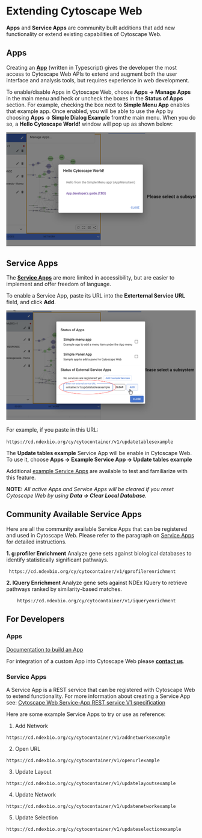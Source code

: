 Extending Cytoscape Web
=========================
<a id="extending_cytoscape_web"> </a>

**Apps** and **Service Apps** are community built additions that add new functionality or extend existing capabilities of 
Cytoscape Web.

<a id="apps"> </a>
## Apps

Creating an **[App](Extending.md#writing_apps)** (written in Typescript) gives the developer the
most access to Cytoscape Web APIs to extend and augment both the user interface and analysis tools, but requires experience
in web development.

To enable/disable Apps in Cytoscape Web, choose **Apps -> Manage Apps** in the main menu and heck or uncheck the boxes in the **Status of Apps** section. For example,
checking the box next to **Simple Menu App** enables that example app. Once enabled, you will be able to use the App by choosing **Apps -> Simple Dialog Example** fromthe main menu. When you do so, a **Hello Cytoscape World!** window will pop up as shown below:

![](_static/images/Extending/hello_cytoscape.png)

<a id="service_apps"> </a>
## Service Apps

The **[Service Apps](Extending.md#writing_service_apps)** are more limited in accessibility, but are easier
 to implement and offer freedom of language. 

To enable a Service App, paste its URL into the **Exterternal Service URL** field, and click **Add**. 

![](_static/images/Extending/add_service_app.png)

For example, if you paste in this URL: 

``
https://cd.ndexbio.org/cy/cytocontainer/v1/updatetablesexample
``

The **Update tables example** Service App will be enable in Cytoscape Web. To use it, choose **Apps -> Example Service App -> Update tables example**

Additional [example Service Apps](Extending.md#writing_service_apps) are available to test and familiarize with this feature.

**NOTE:** *All active Apps and Service Apps will be cleared if you reset Cytoscape Web by using **Data -> Clear Local Database**.*

<a id="community"></a>
## Community Available Service Apps

Here are all the community available Service Apps that can be registered and used in Cytoscape Web. Please refer to the paragraph on [Service Apps](Extending.md#service_apps) for detailed instructions.

**1. g:profiler Enrichment**
Analyze gene sets against biological databases to identify statistically significant pathways.
```
 https://cd.ndexbio.org/cy/cytocontainer/v1/gprofilerenrichment
```

**2. IQuery Enrichment**
Analyze gene sets against NDEx IQuery to retrieve pathways ranked by similarity-based matches.
```
    https://cd.ndexbio.org/cy/cytocontainer/v1/iqueryenrichment
```


<a id="developers"></a>
## For Developers

<a id="writing_apps"></a>
### Apps
[Documentation to build an App](https://github.com/cytoscape/cytoscape-web-app-examples/tree/pre-release-cleanup)

For integration of a custom App into Cytoscape Web please [**contact us**](https://cytoscape.atlassian.net/servicedesk/customer/portal/1/group/1/create/7).

<a id="writing_service_apps"></a>
### Service Apps
A Service App is a REST service that can be registered with Cytoscape Web to extend
functionality. For more information about creating a Service App see: [Cytoscape Web Service-App REST service V1 specification](https://github.com/cytoscape/cytoscape-web/wiki/Specification-for-Service%E2%80%90based-App-in-Cytoscape-Web-(draft-v2))

Here are some example Service Apps to try or use as reference:

1. Add Network
```
https://cd.ndexbio.org/cy/cytocontainer/v1/addnetworksexample
```

2. Open URL
```
https://cd.ndexbio.org/cy/cytocontainer/v1/openurlexample
```

3. Update Layout
```
https://cd.ndexbio.org/cy/cytocontainer/v1/updatelayoutsexample
```

4. Update Network
```
https://cd.ndexbio.org/cy/cytocontainer/v1/updatenetworkexample
```

5. Update Selection
```
https://cd.ndexbio.org/cy/cytocontainer/v1/updateselectionexample
```
